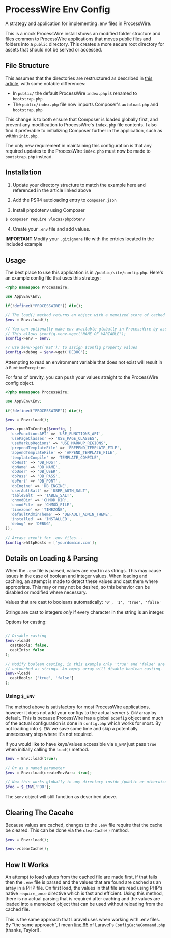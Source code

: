 # ProcessWire Env Config
A strategy and application for implementing .env files in ProcessWire.

This is a mock ProcessWire install shows an modified folder structure and files common to ProcessWire applications that moves public files and folders into a `public` directory. This creates a more secure root directory for assets that should not be served or accessed.

## File Structure
This assumes that the directories are restructured as described in [this article](https://processwire.dev/integrate-composer-with-processwire/#recommended-directory-structure-for-processwire-projects-with-composer), with some notable differences:

- In `public/` the default ProcessWire `index.php` is renamed to `bootstrap.php`
- The `public/index.php` file now imports Composer's `autoload.php` and `bootstrap.php`

This change is to both ensure that Composer is loaded globally first, and prevent any modification to ProcessWire's `index.php` file contents. I also find it preferable to initializing Composer further in the application, such as within `init.php`.

The only new requirement in maintaining this configuration is that any required updates to the ProcessWire `index.php` must now be made to `bootstrap.php` instead.

## Installation

1. Update your directory structure to match the example here and referenced in the article linked above

2. Add the PSR4 autoloading entry to `composer.json`

3. Install phpdotenv using Composer

```bash
$ composer require vlucas/phpdotenv
```

4. Create your `.env` file and add values.

**IMPORTANT** Modify your `.gitignore` file with the entries located in the included example

## Usage

The best place to use this application is in `/public/site/config.php`. Here's an example config file that uses this strategy:

```php
<?php namespace ProcessWire;

use App\Env\Env;

if(!defined("PROCESSWIRE")) die();

// The load() method returns an object with a memoized store of cached .env keys and values
$env = Env::load();

// You can optionally make env available globally in ProcessWire by assigning $env to a property
// This allows $config->env->get('NAME_OF_VARIABLE');
$config->env = $env;

// Use $env->get('KEY'); to assign $config property values
$config->debug = $env->get('DEBUG');
````

Attempting to read an environment variable that does not exist will result in a `RuntimeException`

For fans of brevity, you can push your values straight to the ProcessWire config object.

```php
<?php namespace ProcessWire;

use App\Env\Env;

if(!defined("PROCESSWIRE")) die();

$env = Env::load();

$env->pushToConfig($config, [
  'useFunctionsAPI' => 'USE_FUNCTIONS_API',
  'usePageClasses' => 'USE_PAGE_CLASSES',
  'useMarkupRegions' => 'USE_MARKUP_REGIONS',
  'prependTemplateFile' => 'PREPEND_TEMPLATE_FILE',
  'appendTemplateFile' => 'APPEND_TEMPLATE_FILE',
  'templateCompile' => 'TEMPLATE_COMPILE',
  'dbHost' => 'DB_HOST',
  'dbName' => 'DB_NAME',
  'dbUser' => 'DB_USER',
  'dbPass' => 'DB_PASS',
  'dbPort' => 'DB_PORT',
  'dbEngine' => 'DB_ENGINE',
  'userAuthSalt' => 'USER_AUTH_SALT',
  'tableSalt' => 'TABLE_SALT',
  'chmodDir' => 'CHMOD_DIR',
  'chmodFile' => 'CHMOD_FILE',
  'timezone' => 'TIMEZONE',
  'defaultAdminTheme' => 'DEFAULT_ADMIN_THEME',
  'installed' => 'INSTALLED',
  'debug' => 'DEBUG',
]);

// Arrays aren't for .env files...
$config->httpHosts = ['yourdomain.com'];

```

## Details on Loading & Parsing

When the `.env` file is parsed, values are read in as strings. This may cause issues in the case of boolean and integer values. When loading and caching, an attempt is made to detect these values and cast them where appropriate. This may or may not be desired, so this behavior can be disabled or modified where necessary.

Values that are cast to booleans automatically: `'0', '1', 'true', 'false'`

Strings are cast to integers _only_ if every character in the string is an integer.

Options for casting:

```php

// Disable casting
$env->load(
  castBools: false,
  castInts: false
);

// Modify boolean casting, in this example only 'true' and 'false' are cast, '0' and '1' are left
// untouched as strings. An empty array will disable boolean casting.
$env->load(
  castBools: ['true', 'false']
);

```

### Using `$_ENV`

The method above is satisfactory for most ProcessWire applications, however it does not add your configs to the actual server `$_ENV` array by default. This is because ProcessWire has a global `$config` object and much of the actual configuration is done in `config.php` which works for most. By not loading into `$_ENV` we save some time and skip a potentially unnecessary step where it's not required.

If you would like to have keys/values accessible via `$_ENV` just pass `true` when initially calling the `load()` method.

```php
$env = Env::load(true);

// Or as a named parameter
$env = Env::load(createEnvVars: true);

// Now this works globally in any directory inside /public or otherwise
$foo = $_ENV['FOO'];
```

The `$env` object will still function as described above.

## Clearing The Cacahe

Because values are cached, changes to the `.env` file require that the cache be cleared. This can be done via the `clearCache()` method.

```php
$env = Env::load();

$env->clearCache();
```

## How It Works

An attempt to load values from the cached file are made first, if that fails then the `.env` file is parsed and the values that are found are cached as an array in a PHP file. On first load, the values in that file are read using PHP's native `require_once` directive which is fast and efficient. Using this method, there is no actual parsing that is required after caching and the values are loaded into a memoized object that can be used without reloading from the cached file.

This is the same approach that Laravel uses when working with .env files. By "the same approach", I mean [line 65](https://github.com/laravel/framework/blob/e2d55af66635941d931b8e89af17553625c9699d/src/Illuminate/Foundation/Console/ConfigCacheCommand.php#L65) of Laravel's `ConfigCacheCommand.php` (thanks, Taylor!).


